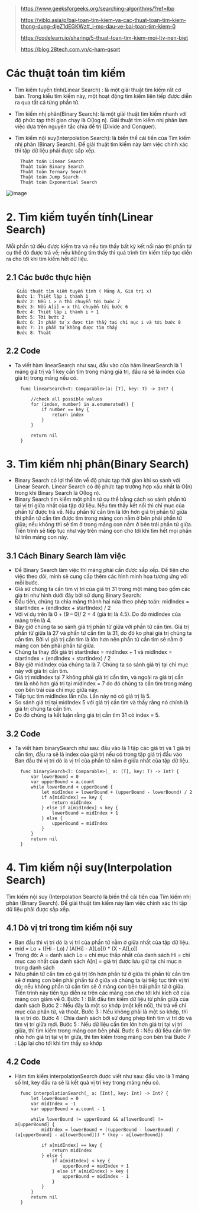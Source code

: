 > https://www.geeksforgeeks.org/searching-algorithms/?ref=lbp
>
> https://viblo.asia/p/bai-toan-tim-kiem-va-cac-thuat-toan-tim-kiem-thong-dung-djeZ1dEGKWz#_i-mo-dau-ve-bai-toan-tim-kiem-0
>
> https://codelearn.io/sharing/5-thuat-toan-tim-kiem-moi-ltv-nen-biet
>
> https://blog.28tech.com.vn/c-ham-qsort

# Các thuật toán tìm kiếm
+ Tìm kiếm tuyến tính(Linear Search) : là một giải thuật tìm kiếm rất cơ bản. Trong kiểu tìm kiếm này, một hoạt động tìm kiếm liên tiếp được diễn ra qua tất cả từng phần tử.
+ Tìm kiếm nhị phân(Binary Search): là một giải thuật tìm kiếm nhanh với độ phức tạp thời gian chạy là Ο(log n). Giải thuật tìm kiếm nhị phân làm việc dựa trên nguyên tắc chia để trị (Divide and Conquer).
+ Tìm kiếm nội suy(Interpolation Search): là biến thể cải tiến của Tìm kiếm nhị phân (Binary Search). Để giải thuật tìm kiếm này làm việc chính xác thì tập dữ liệu phải được sắp xếp.
  
        Thuật toán Linear Search
        Thuật toán Binary Search
        Thuật toán Ternary Search
        Thuật toán Jump Search
        Thuật toán Exponential Search

![image](https://github.com/minchangggg/DSA/assets/125820144/9342ac8e-e07b-4795-9973-23303ebc8a79)

# 2. Tìm kiếm tuyến tính(Linear Search)
Mỗi phần tử đều được kiểm tra và nếu tìm thấy bất kỳ kết nối nào thì phần tử cụ thể đó được trả về; nếu không tìm thấy thì quá trình tìm kiếm tiếp tục diễn ra cho tới khi tìm kiếm hết dữ liệu.
## 2.1 Các bước thực hiện
        Giải thuật tìm kiếm tuyến tính ( Mảng A, Giá trị x)
        Bước 1: Thiết lập i thành 1
        Bước 2: Nếu i > n thì chuyển tới bước 7
        Bước 3: Nếu A[i] = x thì chuyển tới bước 6
        Bước 4: Thiết lập i thành i + 1
        Bước 5: Tới bước 2
        Bước 6: In phần tử x được tìm thấy tại chỉ mục i và tới bước 8
        Bước 7: In phần tử không được tìm thấy
        Bước 8: Thoát
## 2.2 Code
- Ta viết hàm linearSearch như sau, đầu vào của hàm linearSearch là 1 mảng giá trị và 1 key cần tìm trong mảng giá trị, đầu ra sẽ là index của giá trị trong mảng nếu có.

        func linearSearch<T: Comparable>(a: [T], key: T) -> Int? {
            
            //check all possible values
            for (index, number) in a.enumerated() {
                if number == key {
                    return index
                }
            }
            
            return nil
        }

# 3. Tìm kiếm nhị phân(Binary Search)
- Binary Search có lợi thế lớn về độ phức tạp thời gian khi so sánh với Linear Search. Linear Search có độ phức tạp trường hợp xấu nhất là Ο(n) trong khi Binary Search là Ο(log n).
- Binary Search tìm kiếm một phần tử cụ thể bằng cách so sánh phần tử tại vị trí giữa nhất của tập dữ liệu. Nếu tìm thấy kết nối thì chỉ mục của phần tử được trả về. Nếu phần tử cần tìm là lớn hơn giá trị phần tử giữa thì phần tử cần tìm được tìm trong mảng con nằm ở bên phải phần tử giữa; nếu không thì sẽ tìm ở trong mảng con nằm ở bên trái phần tử giữa. Tiến trình sẽ tiếp tục như vậy trên mảng con cho tới khi tìm hết mọi phần tử trên mảng con này.
## 3.1 Cách Binary Search làm việc
- Để Binary Search làm việc thì mảng phải cần được sắp xếp. Để tiện cho việc theo dõi, mình sẽ cung cấp thêm các hình minh họa tương ứng với mỗi bước.
- Giả sử chúng ta cần tìm vị trí của giá trị 31 trong một mảng bao gồm các giá trị như hình dưới đây bởi sử dụng Binary Search:
- Đầu tiên, chúng ta chia mảng thành hai nửa theo phép toán: midIndex = startIndex + (endIndex + startIndex) / 2
- Với ví dụ trên là 0 + (9 – 0)/ 2 = 4 (giá trị là 4.5). Do đó midIndex của mảng trên là 4.
- Bây giờ chúng ta so sánh giá trị phần tử giữa với phần tử cần tìm. Giá trị phần tử giữa là 27 và phần tử cần tìm là 31, do đó ko phải giá trị chúng ta cần tìm. Bởi vì giá trị cần tìm là lớn hơn nên phần tử cần tìm sẽ nằm ở mảng con bên phải phần tử giữa.
- Chúng ta thay đổi giá trị startIndex = midIndex + 1 và midIndex = startIndex + (endIndex + startIndex) / 2
- Bây giờ midIndex của chúng ta là 7. Chúng ta so sánh giá trị tại chỉ mục này với giá trị cần tìm.
- Giá trị midIndex tại 7 không phải giá trị cần tìm, và ngoài ra giá trị cần tìm là nhỏ hơn giá trị tại midIndex = 7 do đó chúng ta cần tìm trong mảng con bên trái của chỉ mục giữa này.
- Tiếp tục tìm midIndex lần nữa. Lần này nó có giá trị là 5.
- So sánh giá trị tại midIndex 5 với giá trị cần tìm và thấy rằng nó chính là giá trị chúng ta cần tìm.
- Do đó chúng ta kết luận rằng giá trị cần tìm 31 có index = 5.
## 3.2 Code
- Ta viết hàm binarySearch như sau: đầu vào là 1 tập các giá trị và 1 giá trị cần tim, đầu ra sẽ là index của giá trị nếu có trong tập giá trị đầu vào Ban đầu thì vị trí dò là vị trí của phần tử nằm ở giữa nhất của tập dữ liệu.

        func binarySearch<T: Comparable>(_ a: [T], key: T) -> Int? {
            var lowerBound = 0
            var upperBound = a.count
            while lowerBound < upperBound {
                let midIndex = lowerBound + (upperBound - lowerBound) / 2
                if a[midIndex] == key {
                    return midIndex
                } else if a[midIndex] < key {
                    lowerBound = midIndex + 1
                } else {
                    upperBound = midIndex
                }
            }
            return nil
        }

# 4. Tìm kiếm nội suy(Interpolation Search)
Tìm kiếm nội suy (Interpolation Search) là biến thể cải tiến của Tìm kiếm nhị phân (Binary Search). Để giải thuật tìm kiếm này làm việc chính xác thì tập dữ liệu phải được sắp xếp.
## 4.1 Dò vị trí trong tìm kiếm nội suy
- Ban đầu thì vị trí dò là vị trí của phần tử nằm ở giữa nhất của tập dữ liệu.
- mid = Lo + ((Hi - Lo) / (A[Hi] - A[Lo])) * (X - A[Lo])
- Trong đó: A = danh sách Lo = chỉ mục thấp nhất của danh sách Hi = chỉ mục cao nhất của danh sách A[n] = giá trị được lưu giữ tại chỉ mục n trong danh sách
- Nếu phần tử cần tìm có giá trị lớn hơn phần tử ở giữa thì phần tử cần tìm sẽ ở mảng con bên phải phần tử ở giữa và chúng ta lại tiếp tục tính vị trí dò; nếu không phần tử cần tìm sẽ ở mảng con bên trái phần tử ở giữa. Tiến trình này tiến tụp diễn ra trên các mảng con cho tới khi kích cỡ của mảng con giảm về 0.
        Bước 1 : Bắt đầu tìm kiếm dữ liệu từ phần giữa của danh sách
        Bước 2 : Nếu đây là một so khớp (một kết nối), thì trả về chỉ mục của phần tử, và thoát.
        Bước 3 : Nếu không phải là một so khớp, thì là vị trí dò.
        Bước 4 : Chia danh sách bởi sử dụng phép tính tìm vị trí dò và tìm vị trí giữa mới.
        Bước 5 : Nếu dữ liệu cần tìm lớn hơn giá trị tại vị trí giữa, thì tìm kiếm trong mảng con bên phải.
        Bước 6 : Nếu dữ liệu cần tìm nhỏ hơn giá trị tại vị trí giữa, thì tìm kiếm trong mảng con bên trái
        Bước 7 : Lặp lại cho tới khi tìm thấy so khớp
## 4.2 Code
- Hàm tìm kiếm interpolationSearch được viết như sau: đầu vào là 1 mảng số Int, key đầu ra sẽ là kết quả vị trí key trong mảng nếu có.

        func interpolationSearch(_ a: [Int], key: Int) -> Int? {
            let lowerBound = 0
            var midIndex = -1
            var upperBound = a.count - 1
            
            while lowerBound != upperBound && a[lowerBound] != a[upperBound] {
                midIndex = lowerBound + ((upperBound - lowerBound) / (a[upperBound] - a[lowerBound])) * (key - a[lowerBound])
                
                if a[midIndex] == key {
                    return midIndex
                } else {
                    if a[midIndex] < key {
                        upperBound = midIndex + 1
                    } else if a[midIndex] > key {
                        upperBound = midIndex - 1
                    }
                }
            }   
            return nil
        }

